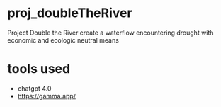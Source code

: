 # proj_doubleTheRiver
Project Double the River create a waterflow encountering drought with economic and ecologic neutral means


# tools used
- chatgpt 4.0
- https://gamma.app/